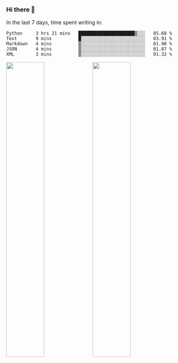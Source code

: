### Hi there 👋

In the last 7 days, time spent writing in:

<!--START_SECTION:waka-->
```text
Python     3 hrs 21 mins   █████████████████████▒░░░   85.68 % 
Text       9 mins          █░░░░░░░░░░░░░░░░░░░░░░░░   03.91 % 
Markdown   4 mins          ▒░░░░░░░░░░░░░░░░░░░░░░░░   01.98 % 
JSON       4 mins          ▒░░░░░░░░░░░░░░░░░░░░░░░░   01.87 % 
XML        3 mins          ▒░░░░░░░░░░░░░░░░░░░░░░░░   01.32 % 
```
<!--END_SECTION:waka-->

<img src="https://wakatime.com/share/@jimtje/5d0c92de-08f8-4a72-8f2f-6a9693d1e318.svg" width=45% height=45%> <img src="https://wakatime.com/share/@jimtje/501498ae-bda5-4da7-a89d-b40bcdd5556d.svg" width=45% height=45%>
